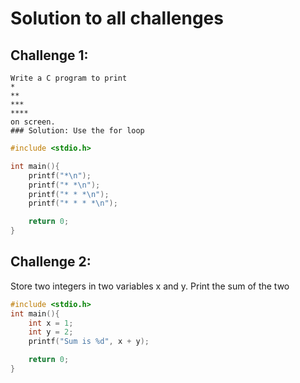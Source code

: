 # Solution to all challenges

## Challenge 1: 
```
Write a C program to print
*
**
***
****
on screen.
### Solution: Use the for loop
```
```c++
#include <stdio.h>

int main(){
    printf("*\n");
    printf("* *\n");
    printf("* * *\n");
    printf("* * * *\n");

    return 0;
}
```
## Challenge 2:
Store two integers in two variables x and y. Print the sum of the two
```c++
#include <stdio.h>
int main(){
    int x = 1;
    int y = 2;
    printf("Sum is %d", x + y);

    return 0;
}
```